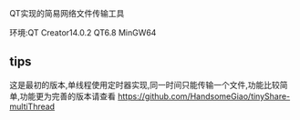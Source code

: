 QT实现的简易网络文件传输工具

环境:QT Creator14.0.2 QT6.8 MinGW64 

## tips
这是最初的版本,单线程使用定时器实现,同一时间只能传输一个文件,功能比较简单,功能更为完善的版本请查看 https://github.com/HandsomeGiao/tinyShare-multiThread
